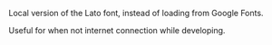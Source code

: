 Local version of the Lato font, instead of loading from Google Fonts.

Useful for when not internet connection while developing.

